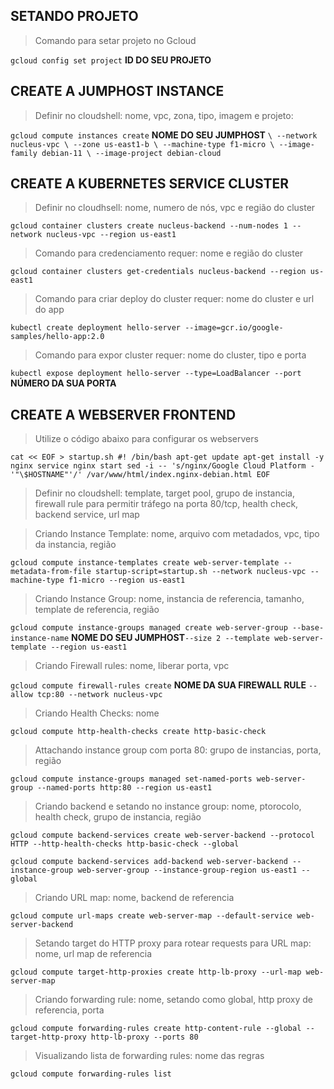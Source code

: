 ## SETANDO PROJETO ##
>Comando para setar projeto no Gcloud

`gcloud config set project` **ID DO SEU PROJETO**

## CREATE A JUMPHOST INSTANCE ##
>Definir no cloudshell: nome, vpc, zona, tipo, imagem e projeto:

`gcloud compute instances create` **NOME DO SEU JUMPHOST** `\
--network nucleus-vpc \
--zone us-east1-b \
--machine-type f1-micro \
--image-family debian-11 \
--image-project debian-cloud`

## CREATE A KUBERNETES SERVICE CLUSTER ##
>Definir no cloudhsell: nome, numero de nós, vpc e região do cluster

`gcloud container clusters create nucleus-backend --num-nodes 1 --network nucleus-vpc --region us-east1`
>Comando para credenciamento requer: nome e região do cluster

`gcloud container clusters get-credentials nucleus-backend --region us-east1`
>Comando para criar deploy do cluster requer: nome do cluster e url do app

`kubectl create deployment hello-server --image=gcr.io/google-samples/hello-app:2.0`
>Comando para expor cluster requer: nome do cluster, tipo e porta

`kubectl expose deployment hello-server --type=LoadBalancer --port` **NÚMERO DA SUA PORTA**

## CREATE A WEBSERVER FRONTEND ##
>Utilize o código abaixo para configurar os webservers

`cat << EOF > startup.sh
#! /bin/bash
apt-get update
apt-get install -y nginx
service nginx start
sed -i -- 's/nginx/Google Cloud Platform - '"\$HOSTNAME"'/' /var/www/html/index.nginx-debian.html
EOF`

>Definir no cloudshell: template, target pool, grupo de instancia, firewall rule para permitir tráfego na porta 80/tcp, health check, backend service, url map

>Criando Instance Template: nome, arquivo com metadados, vpc, tipo da instancia, região

`gcloud compute instance-templates create web-server-template --metadata-from-file startup-script=startup.sh --network nucleus-vpc --machine-type f1-micro --region us-east1`

>Criando Instance Group: nome, instancia de referencia, tamanho, template de referencia, região

`gcloud compute instance-groups managed create web-server-group --base-instance-name` **NOME DO SEU JUMPHOST**`--size 2 --template web-server-template --region us-east1`


>Criando Firewall rules: nome, liberar porta, vpc

`gcloud compute firewall-rules create` **NOME DA SUA FIREWALL RULE** `--allow tcp:80 --network nucleus-vpc`

>Criando Health Checks: nome

`gcloud compute http-health-checks create http-basic-check`

>Attachando instance group com porta 80: grupo de instancias, porta, região

`gcloud compute instance-groups managed set-named-ports web-server-group --named-ports http:80 --region us-east1`

>Criando backend e setando no instance group: nome, ptorocolo, health check, grupo de instancia, região

`gcloud compute backend-services create web-server-backend --protocol HTTP --http-health-checks http-basic-check --global`

`gcloud compute backend-services add-backend web-server-backend --instance-group web-server-group --instance-group-region us-east1 --global`

>Criando URL map: nome, backend de referencia

`gcloud compute url-maps create web-server-map --default-service web-server-backend`

>Setando target do HTTP proxy para rotear requests para URL map: nome, url map de referencia

`gcloud compute target-http-proxies create http-lb-proxy --url-map web-server-map`

>Criando forwarding rule: nome, setando como global, http proxy de referencia, porta

`gcloud compute forwarding-rules create http-content-rule --global --target-http-proxy http-lb-proxy --ports 80`

>Visualizando lista de forwarding rules: nome das regras

`gcloud compute forwarding-rules list`
